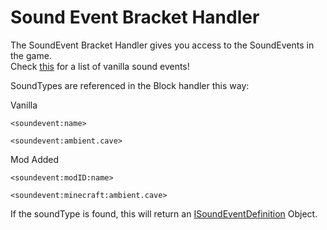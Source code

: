 # Sound Event Bracket Handler

The SoundEvent Bracket Handler gives you access to the SoundEvents in the game.  
Check [this](https://minecraft.gamepedia.com/Sounds.json) for a list of vanilla sound events!


SoundTypes are referenced in the Block handler this way:

Vanilla
```
<soundevent:name>

<soundevent:ambient.cave>
```

Mod Added
```
<soundevent:modID:name>

<soundevent:minecraft:ambient.cave>
```

If the soundType is found, this will return an [ISoundEventDefinition](/Mods/ContentTweaker/Vanilla/Types/Sound/ISoundEventDefinition) Object.  
